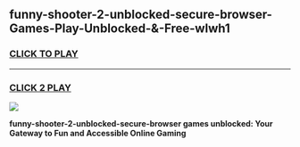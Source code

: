 
## funny-shooter-2-unblocked-secure-browser-Games-Play-Unblocked-&-Free-wlwh1
<h3>
<a href="https://premium76.site?title=funny-shooter-2-unblocked-secure-browser&ref=24A">CLICK TO PLAY</a></h3>
<hr>

<h3>
<a href="https://premium76.site?title=funny-shooter-2-unblocked-secure-browser&ref=24A">CLICK 2 PLAY</a>
  
</h3>

<a href="https://premium76.site?title=funny-shooter-2-unblocked-secure-browser&ref=24A"><img src="https://clearcache.store/games.png"></a>


**funny-shooter-2-unblocked-secure-browser games unblocked: Your Gateway to Fun and Accessible Online Gaming**
